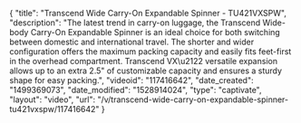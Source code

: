 {
    "title": "Transcend Wide Carry-On Expandable Spinner - TU421VXSPW",
    "description": "The latest trend in carry-on luggage, the Transcend Wide-body Carry-On Expandable Spinner is an ideal choice for both switching between domestic and international travel. The shorter and wider configuration offers the maximum packing capacity and easily fits feet-first in the overhead compartment.  Transcend VX\u2122 versatile expansion allows up to an extra 2.5\" of customizable capacity and ensures a sturdy shape for easy packing.",
    "videoid": "117416642",
    "date_created": "1499369073",
    "date_modified": "1528914024",
    "type": "captivate",
    "layout": "video",
    "url": "\/v\/transcend-wide-carry-on-expandable-spinner-tu421vxspw\/117416642"
}